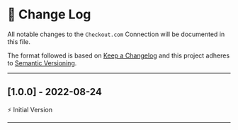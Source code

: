# 📣 Change Log
All notable changes to the `Checkout.com` Connection will be documented in this file.

The format followed is based on [Keep a Changelog](http://keepachangelog.com/) and this project adheres to [Semantic Versioning](http://semver.org/).

---

## [1.0.0] - 2022-08-24

⚡️ Initial Version
 
---
